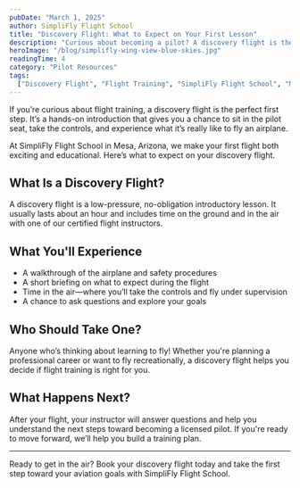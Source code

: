 ```yaml
---
pubDate: "March 1, 2025"
author: SimpliFly Flight School
title: "Discovery Flight: What to Expect on Your First Lesson"
description: "Curious about becoming a pilot? A discovery flight is the perfect way to get started. Here's what to expect at SimpliFly Flight School in Mesa, AZ."
heroImage: "/blog/simplifly-wing-view-blue-skies.jpg"
readingTime: 4
category: "Pilot Resources"
tags:
  ["Discovery Flight", "Flight Training", "SimpliFly Flight School", "Mesa, AZ"]
---
```


If you’re curious about flight training, a discovery flight is the perfect first step. It’s a hands-on introduction that gives you a chance to sit in the pilot seat, take the controls, and experience what it’s really like to fly an airplane.

At SimpliFly Flight School in Mesa, Arizona, we make your first flight both exciting and educational. Here’s what to expect on your discovery flight.

## What Is a Discovery Flight?

A discovery flight is a low-pressure, no-obligation introductory lesson. It usually lasts about an hour and includes time on the ground and in the air with one of our certified flight instructors.

## What You'll Experience

- A walkthrough of the airplane and safety procedures
- A short briefing on what to expect during the flight
- Time in the air—where you’ll take the controls and fly under supervision
- A chance to ask questions and explore your goals

## Who Should Take One?

Anyone who’s thinking about learning to fly! Whether you're planning a professional career or want to fly recreationally, a discovery flight helps you decide if flight training is right for you.

## What Happens Next?

After your flight, your instructor will answer questions and help you understand the next steps toward becoming a licensed pilot. If you're ready to move forward, we’ll help you build a training plan.

---

Ready to get in the air? Book your discovery flight today and take the first step toward your aviation goals with SimpliFly Flight School.
